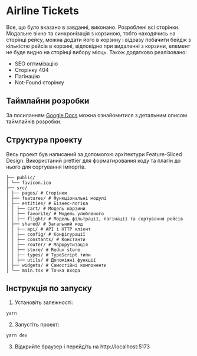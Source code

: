 # Airline Tickets

Все, що було вказано в завданні, виконано. Розроблені всі сторінки. Модальне вікно та синхронізація з корзиною, тобто находячись на сторінці рейсу, можна додати його в корзину і відразу побачити бейдж з кількістю рейсів в корзині, відповідно при видаленні з корзини, елемент не буде видно на сторінці вибору місць. Також додатково реалізовано:

- SEO оптимізацію
- Сторінку 404
- Пагінацію
- Not-Found сторінку

## Таймлайни розробки

За посиланням <a href="https://docs.google.com/document/d/1O8CB3oqzEHl9wbIwlSQx1InKAHDI_B3nXOUP_y_X-x0/edit?hl=ru&tab=t.0">Google Docs</a> можна ознайомитися з детальним описом таймлайнів розробки.

## Структура проекту

Весь проект був написаний за допомогою архітектури Feature-Sliced Design. Використаний prettier для форматирования коду та плагін до нього для сортування імпортів.

```
├── public/
│ └── favicon.ico
├── src/
│ ├── pages/ # Сторінки
│ ├── features/ # Функціональні модулі
│ ├── entities/ # Бізнес-логіка
│ │ ├── cart/ # Модель корзини
│ │ ├── favorite/ # Модель улюбленого
│ │ ├── flight/ # Модель фільтрації, пагінації та сортування рейсів
│ ├── shared/ # Загальний код
│ │ ├── api/ # API і HTTP клієнт
│ │ ├── config/ # Конфігурації
│ │ ├── constants/ # Константи
│ │ ├── router/ # Маршрутизація
│ │ ├── store/ # Redux store
│ │ ├── types/ # TypeScript типи
│ │ ├── utils/ # Допоміжні функції
│ ├── widgets/ # Самостійні компоненти
│ └── main.tsx # Точка входа
```

## Інструкція по запуску

1. Установіть залежності:

```bash
yarn
```

2. Запустіть проект:

```bash
yarn dev
```

3. Відкрийте браузер і перейдіть на http://localhost:5173

